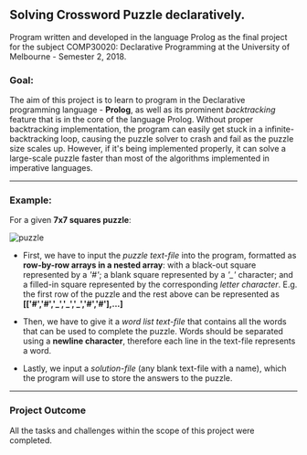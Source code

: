 ## Solving Crossword Puzzle declaratively.
Program written and developed in the language Prolog as the final project for the subject COMP30020: Declarative Programming at the University of Melbourne - Semester 2, 2018. 

### Goal:

The aim of this project is to learn to program in the Declarative programming language - **Prolog**, as well as its prominent _backtracking_ feature that is in the core of the language Prolog. Without proper backtracking implementation, the program can easily get stuck in a infinite-backtracking loop, causing the puzzle solver to crash and fail as the puzzle size scales up. However, if it's being implemented properly, it can solve a large-scale puzzle faster than most of the algorithms implemented in imperative languages. 

---

### Example:

For a given **7x7 squares puzzle**:

![puzzle](https://raw.githubusercontent.com/nickangmc/comp30020-proj-2/master/images/puzzle.png)

- First, we have to input the _puzzle text-file_ into the program, formatted as **row-by-row arrays in a nested array**: with a black-out square represented by a _'#'_; a blank square represented by a _'\_'_ character; and a filled-in square represented by the corresponding _letter character_. E.g. the first row of the puzzle and the rest above can be represented as **[['#','#','\_','\_','\_','#','#'],...]**

- Then, we have to give it a _word list text-file_ that contains all the words that can be used to complete the puzzle. Words should be separated using a **newline character**, therefore each line in the text-file represents a word.

- Lastly, we input a _solution-file_ (any blank text-file with a name), which the program will use to store the answers to the puzzle. 

---

### Project Outcome
All the tasks and challenges within the scope of this project were completed.

